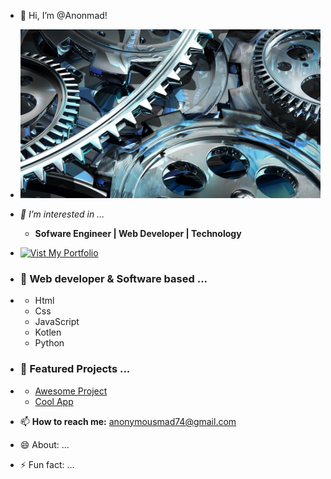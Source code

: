 - 👋 Hi, I’m @Anonmad!



- ![Profile Banner](gear_art_mechanism_68409_1920x1080.jpg)
- *👀 I’m interested in ...*
  - **Sofware Engineer | Web Developer | Technology**
  
- [![Vist My Portfolio](.jpg)](https://anonmad.github.io/Cyber-Network/)

  
- ### 🌱 Web developer & Software based ...
- - Html
  - Css
  - JavaScript
  - Kotlen
  - Python


- ### 💞️ Featured Projects ...
- - [Awesome Project](https://anonmad.github.io/Cyber-Network/)
  - [Cool App](https://anonmad.github.io/Cyber-Network/)


- 📫 **How to reach me:** anonymousmad74@gmail.com 
- 😄 About: ...
- ⚡ Fun fact: ...

<!---
Anonmad/Anonmad is a ✨ special ✨ repository because its `README.md` (this file) appears on your GitHub profile.
You can click the Preview link to take a look at your changes.
--->
